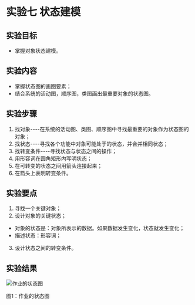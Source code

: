 # 实验七 状态建模

## 实验目标
- 掌握对象状态建模。

## 实验内容
- 掌握状态图的画图要素；
- 结合系统的活动图，顺序图，类图画出最重要对象的状态图。

## 实验步骤
1. 找对象----在系统的活动图、类图、顺序图中寻找最重要的对象作为状态图的对象；
2. 找状态----寻找各个功能中对象可能处于的状态，并合并相同状态；
3. 找转变条件----寻找状态与状态之间的操作；
4. 用形容词在圆角矩形内写明状态；
5. 在可转变的状态之间用箭头连接起来；
6. 在箭头上表明转变条件。

## 实验要点
1. 寻找一个关键对象；
2. 设计对象的关键状态；
- 对象的状态是：对象所表示的数据。如果数据发生变化，状态就发生变化；
- 描述状态：形容词；
3. 设计状态之间的转变条件。

## 实验结果
![作业的状态图](./作业的状态图。jpg)

图1：作业的状态图
